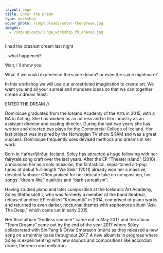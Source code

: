 ```yaml
---
layout: page
title: Enter the Dream
type: workshop
cover_photo: /img/uploads/enter-the-dream.jpg
images:
  - /img/uploads/lunga_workshop_fb_share3.jpg
---
```

I had the craziest dream last night

\- what happened?

Wait, I´ll show you

What if we could experience the same dream? or even the same nightmare?

In this workshop we will use our unrestricted imagination to create art. We want you and all your surreal and mundane ideas so that we can together create a dream feast.

ENTER THE DREAM //



Dominique graduated from the Iceland Academy of the Arts in 2015, with a BA in Acting. She has worked as an actress and in film industry as an assistant director and casting director. During the last two years she has written and directed two plays for the Commercial College of Iceland. Her last project was inspired by the Norwegian TV show SKAM and was a great success. Dominique frequently uses devised methods and dreams in her work.



Born in Hafnarfjörður, Iceland, Sóley has attracted a huge following with her fairytale song craft over the last years. After the EP “Theater Island” (2010) announced her as a solo musician, the fantastical, sepia-toned alt-pop tunes of debut full-length “We Sink” (2011) already won her a massive, devoted fanbase: Often praised for her delicate take on composition, her songs’ “dream-like” qualities and “dark surrealism”.

Having studied piano and later composition at the Icelandic Art Academy, Sóley Stefánsdóttir, who was formerly a member of the band Seabear, released another EP entitled “Krómantík” in 2014, comprised of piano works and returned to even darker, nocturnal themes with sophomore album “Ask The Deep,” which came out in early 2015.

Her third album "Endless summer" came out in May 2017 and the album “Team Dreams” came out by the end of the year 2017 where Sóley collaborated with Sin Fang & Örvar Smárason (múm) as they released a new song on a monthly basis throughout 2017. A new album is in progress where Sóley is experimenting with new sounds and compositions like accordion drone, theremin and mellotron.
